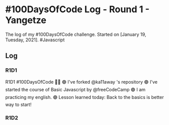 # #100DaysOfCode Log - Round 1 - Yangetze

The log of my #100DaysOfCode challenge. Started on [January 19, Tuesday, 2021].
#Javascript

## Log

### R1D1 

R1D1 #100DaysOfCode 💜✅
🟣 I've forked @ka11away 's repository
🟣 I've started the course of Basic Javascript by @freeCodeCamp 
🟣 I am practicing my english. 
🟣 Lesson learned today: Back to the basics is better way to start!

### R1D2
